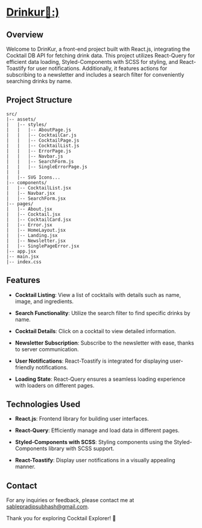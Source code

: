 # [Drinkur🥴:)](https://drinkur-pradip9193.vercel.app/)

</hr>

## Overview
Welcome to DrinKur, a front-end project built with React.js, integrating the Cocktail DB API for fetching drink data. This project utilizes React-Query for efficient data loading, Styled-Components with SCSS for styling, and React-Toastify for user notifications. Additionally, it features actions for subscribing to a newsletter and includes a search filter for conveniently searching drinks by name.

## Project Structure

```
src/
|-- assets/
|   |-- styles/
|   |   |-- AboutPage.js
|   |   |-- CocktailCar.js
|   |   |-- CocktailPage.js
|   |   |-- CocktailList.js
|   |   |-- ErrorPage.js
|   |   |-- Navbar.js
|   |   |-- SearchForm.js
|   |   |-- SingleErrorPage.js
|   |
|   |-- SVG Icons...
|-- components/
|   |-- CocktailList.jsx
|   |-- Navbar.jsx
|   |-- SearchForm.jsx
|-- pages/
|   |-- About.jsx
|   |-- Cocktail.jsx
|   |-- CocktailCard.jsx
|   |-- Error.jsx
|   |-- HomeLayout.jsx
|   |-- Landing.jsx
|   |-- Newsletter.jsx
|   |-- SinglePageError.jsx
|-- app.jsx
|-- main.jsx
|-- index.css
```

## Features

- **Cocktail Listing**: View a list of cocktails with details such as name, image, and ingredients.

- **Search Functionality**: Utilize the search filter to find specific drinks by name.

- **Cocktail Details**: Click on a cocktail to view detailed information.

- **Newsletter Subscription**: Subscribe to the newsletter with ease, thanks to server communication.

- **User Notifications**: React-Toastify is integrated for displaying user-friendly notifications.

- **Loading State**: React-Query ensures a seamless loading experience with loaders on different pages.

## Technologies Used

- **React.js**: Frontend library for building user interfaces.
- **React-Query**: Efficiently manage and load data in different pages.
- **Styled-Components with SCSS**: Styling components using the Styled-Components library with SCSS support.

- **React-Toastify**: Display user notifications in a visually appealing manner.

## Contact

For any inquiries or feedback, please contact me at [sablepradipsubhash@gmail.com](mailto:sablepradipsubhash@gmail.com).

Thank you for exploring Cocktail Explorer! 🍹
